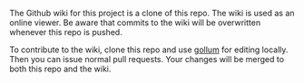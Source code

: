 The Github wiki for this project is a clone of this repo. The wiki is used as an online viewer. Be aware that commits to the wiki will be overwritten whenever this repo is pushed.

To contribute to the wiki, clone this repo and use [gollum](https://github.com/gollum/gollum) for editing locally. Then you can issue normal pull requests. Your changes will be merged to both this repo and the wiki.
